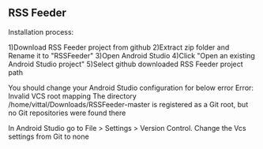 ## RSS Feeder

Installation process:

1)Download RSS Feeder project from github
2)Extract zip folder and Rename it to "RSSFeeder"
3)Open Android Studio
4)Click "Open an existing Android Studio project"
5)Select github downloaded RSS Feeder project path

You should change your Android Studio configuration for below error
Error:
Invalid VCS root mapping
The directory /home/vittal/Downloads/RSSFeeder-master is registered as a Git root, but no Git repositories were found there

In Android Studio go to File > Settings > Version Control. Change the Vcs settings from Git to none
